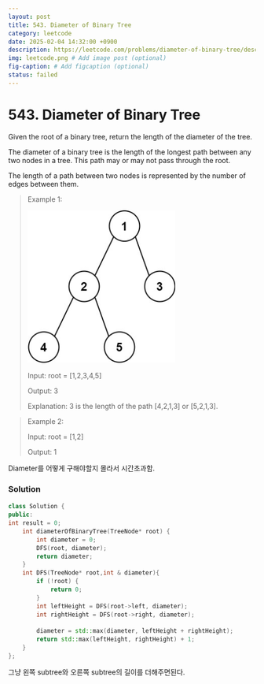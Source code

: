 ```yaml
---
layout: post
title: 543. Diameter of Binary Tree
category: leetcode
date: 2025-02-04 14:32:00 +0900
description: https://leetcode.com/problems/diameter-of-binary-tree/description/?envType=company&envId=google&favoriteSlug=google-thirty-days
img: leetcode.png # Add image post (optional)
fig-caption: # Add figcaption (optional)
status: failed
---
```


# 543. Diameter of Binary Tree

Given the root of a binary tree, return the length of the diameter of the tree.

The diameter of a binary tree is the length of the longest path between any two nodes in a tree. This path may or may not pass through the root.

The length of a path between two nodes is represented by the number of edges between them.

 

> Example 1:
>
> <img src="../imgs/diamtree.jpg" alt="diamtree" width="300"/>
> 
> Input: root = [1,2,3,4,5]
> 
> Output: 3
> 
> Explanation: 3 is the length of the path [4,2,1,3] or [5,2,1,3].


> Example 2:
> 
> Input: root = [1,2]
> 
> Output: 1


Diameter를 어떻게 구해야할지 몰라서 시간초과함.

### Solution 
```cpp
class Solution {
public:
int result = 0;
    int diameterOfBinaryTree(TreeNode* root) {
        int diameter = 0;
        DFS(root, diameter);
        return diameter;
    }
    int DFS(TreeNode* root,int & diameter){
        if (!root) {
            return 0;
        }
        int leftHeight = DFS(root->left, diameter);
        int rightHeight = DFS(root->right, diameter);

        diameter = std::max(diameter, leftHeight + rightHeight);
        return std::max(leftHeight, rightHeight) + 1;
    }
};
```

그냥 왼쪽 subtree와 오른쪽 subtree의 길이를 더해주면된다.
